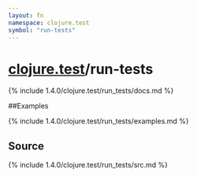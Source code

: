 ```yaml
---
layout: fn
namespace: clojure.test
symbol: "run-tests"
---
```


# [clojure.test](../)/run-tests

{% include 1.4.0/clojure.test/run_tests/docs.md %}

##Examples

{% include 1.4.0/clojure.test/run_tests/examples.md %}
## Source
{% include 1.4.0/clojure.test/run_tests/src.md %}

